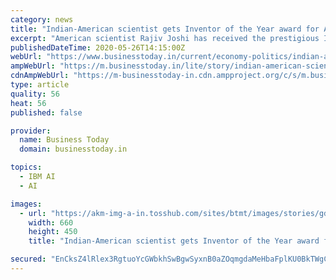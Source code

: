```yaml
---
category: news
title: "Indian-American scientist gets Inventor of the Year award for AI related work"
excerpt: "American scientist Rajiv Joshi has received the prestigious Inventor of the Year award for his work in improving artificial intelligence capabilities and advancing the electronic industry. Joshi, who works at the IBM Thomson Watson Research Center in New York,"
publishedDateTime: 2020-05-26T14:15:00Z
webUrl: "https://www.businesstoday.in/current/economy-politics/indian-american-scientist-gets-inventor-of-the-year-award-for-ai-related-work/story/405019.html"
ampWebUrl: "https://m.businesstoday.in/lite/story/indian-american-scientist-gets-inventor-of-the-year-award-for-ai-related-work/1/405019.html"
cdnAmpWebUrl: "https://m-businesstoday-in.cdn.ampproject.org/c/s/m.businesstoday.in/lite/story/indian-american-scientist-gets-inventor-of-the-year-award-for-ai-related-work/1/405019.html"
type: article
quality: 56
heat: 56
published: false

provider:
  name: Business Today
  domain: businesstoday.in

topics:
  - IBM AI
  - AI

images:
  - url: "https://akm-img-a-in.tosshub.com/sites/btmt/images/stories/gdp_660_200520114548_260520050131.jpg"
    width: 660
    height: 450
    title: "Indian-American scientist gets Inventor of the Year award for AI related work"

secured: "EnCksZ4lRlex3RgtuoYcGWbkhSwBgwSyxnB0aZOqmgdaMeHbaFplKU0BkTWgC5QuI3/8VU04Sef0snrj/PE9wXxjh8rcoXrjav1MJKUoIj1H03BK+RhFqtggm1g0Kphy5mZmD4+F5WnCtX2sL78cr7Iq1mhqmLyYIFNDmOgp1STio1dq1fipJShoiWoX9quOZkwxepV4I/pt7sv4pryWuQzPMyp2jHM9WCsLtGiPJK1jlxNNCY4NU5V+x5mat45hv7NQA8GedSLyfnb3GKXYfyRQskkEhbKT0/CbiIAm5yyrROwzXHD0OU72Dv5sohaE;Bov/zdhdMUrprE8aiV+FuA=="
---
```


